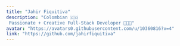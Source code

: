 ```yaml
---
title: "Jahir Fiquitiva"
description: "Colombian 🇨🇴  Passionate + Creative Full-Stack Developer 👨🏻‍💻"
avatar: "https://avatars0.githubusercontent.com/u/10360816?v=4"
link: "https://github.com/jahirfiquitiva"
---
```

